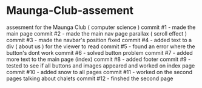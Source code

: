 # Maunga-Club-assement
assesment for the Maunga Club ( computer science )
commit #1 - made the main page
commit #2 - made the main nav page parallax ( scroll effect )
commit #3 - made the navbar's position fixed
commit #4 - added text to a div ( about us ) for the viewer to read 
commit #5 - found an error where the button's dont work
commit #6 - solved button problem
commit  #7 - added more text to the main page (index)
commit  #8 - added footer
commit  #9 - tested to see if all buttons and images appeared and worked on index page
commit  #10 - added snow to all pages
commit  #11 - worked on the second pages talking about chalets 
commit #12 - finshed the second page
